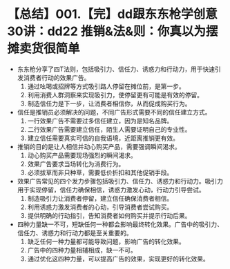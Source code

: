 # 【总结】001.【完】dd跟东东枪学创意30讲：dd22 推销&法&则：你真以为摆摊卖货很简单

-   东东枪分享了四T法则，包括吸引力、信任力、诱惑力和行动力，用于快速引发消费者行动的效果广告。
    1.  通过吆喝或招牌等方式吸引路人停留在摊位前，是第一步。
    2.  利用消费人群洞察来实现吸引力，使停留更有可能是有效的停留。
    3.  制造信任力是下一步，让消费者相信你，从而促成购买行为。
-   信任是推销员必须解决的问题，不同广告形式需要不同的信任建立方式。
    1.  一行效果广告不需要过多信任建立，因为是知名品牌。
    2.  二行效果广告需要建立信任，陌生人需要证明自己的专业性。
    3.  建立信任需要真实可信的自我语境，近距离推销更有效。
-   推销的目的是让人相信并动心购买产品，需要强调瞬间渴求。
    1.  动心购买产品需要现场强烈的瞬间渴求。
    2.  效果广告要求当场转化为消费行为。
    3.  必须拔草而非只种草，需要低价折扣和其他促销手段。
-   效果广告常见的四个发力步骤包括吸引力、信任力、诱惑力和行动力。吸引力用于实现停留，信任力确保相信，诱惑力激发心动，行动力引导尝试。
    1.  制造吸引力让消费者停留，建立信任确保消费者相信。
    2.  利用诱惑力激发消费者的心动，引导消费者尝试购买。
    3.  提供明确的行动指引，告知消费者如何购买并提示行动后果。
-   四种力量缺一不可，短缺任何一种都会影响最终转化效果。广告中的吸引力、信任力、诱惑力和行动力都是至关重要的。
    1.  缺乏任何一种力量都可能导致问题，影响广告的转化效果。
    2.  广告中的四种力量相辅相成，缺一不可。
    3.  通过优化这四种力量，可以提高广告的效果，实现更好的转化效果。